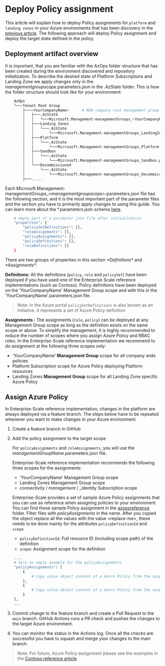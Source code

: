 # Deploy Policy assignment

This article will explain how to deploy Policy assignments for `platform` and `landing zones` in your Azure environments that has been discovery in the [previous article](discover-environment.md). The following approach will deploy Policy assignment and deploy the target state defined in the policy.

## Deployment artifact overview

It is important, that you are familiar with the AzOps folder structure that has been created during the environment discovered and repository initialization. To describe the desired state of Platform Subscriptions and Landing Zone we apply changes only in the _managementgroupscope_.parameters.json in the .AzState folder. This is how the folder structure should look like for your environment:

```bash
    AzOps
    └───Tenant Root Group
        ├───<YourCompanyName>      # NEW company root management group
        │   ├───.AzState
        │   │   └───Microsoft.Management-managementGroups_<YourCompanyName>.parameters.json
        │   ├───Landing Zones
        │   │   └───.AzState
        │   │       └───Microsoft.Management-managementGroups_LandingZones.parameters.json
        │   ├───Platform
        │   │   └───.AzState
        │   │       └───Microsoft.Management-managementGroups_Platform.parameters.json
        │   ├───Sandbox
        │   │   └───.AzState
        │   │       └───Microsoft.Management-managementGroups_Sandbox.parameters.json
        │   └───Decommissioned
        │       └───.AzState
        │           └───Microsoft.Management-managementGroups_Decommissioned.parameters.json
        ├───.....
```

Each Microsoft.Management-managementGroups_<_managementgroupscope_>.parameters.json file has the following section, and it is the most important part of the parameter files and the section you have to primarily apply changes to using this guide. You can learn more about the *.parameters.json schema [here](./ES-schema.md).

``` bash
    # empty part of a parameter json file after initialization
    "properties": {
        "policySetDefinitions": [],
        "roleAssignments": [],
        "policyAssignments": [],
        "policyDefinitions": [],
        "roleDefinitions": []
    }
```

There are two groups of properties in this section _\*Definitions\*_ and _\*Assignments\*_.

__Definitions:__ All the definitions (`policy`, `role` and `policySet`) have been deployed if you have used one of the Enterprise Scale reference implementations (such as Contoso). Policy definitions have been deployed on the 'YourCompanyName' Management Group scope and with this in the 'YourCompanyName'.parameters.json file.
>Note: In the Azure portal `policySetDefinitions` is also known as an initiative. It represents a set of Azure Policy definition.

__Assignments :__ The assignments (`role`, `policy`) can be deployed at any Management Group scope as long as the definition exists on the same scope or above. To simplify the management, it is highly recommended to reduce the number of scopes where you assign Azure Policy and RBAC roles. In the Enterprise-Scale reference implementation we recommend to do assignment at the following three scopes only:

* 'YourCompanyName' __Management Group__ scope for all company wide policies
* Platform Subscription scope for Azure Policy deploying Platform resources
* Landing Zones __Management Group__ scope for all Landing Zone specific Azure Policy

## Assign Azure Policy

In Enterprise-Scale reference implementation, changes in the platform are always deployed via a feature branch. The steps below have to be repeated whenever you want to make changes in your Azure environment.

1. Create a feature branch in GitHub

2. Add the policy assignment to the target scope

    For `policyAssignments` and `roleAssignments`, you will use the _managementGroupName_.parameters.json file.

    Enterprise-Scale reference implementation recommends the following three scopes for the assignments:

   * 'YourCompanyName' Management Group scope
   * Landing Zones Management Group scope
   * _connectivity_ / _management_ / _identity Subscription scope

    Enterprise-Scale provides a set of sample Azure Policy assignments that you can use as reference when assigning policies to your environment. You can find these sample Policy assignment in the [azopsreference](../../azopsreference/3fc1081d-6105-4e19-b60c-1ec1252cf560/contoso/.AzState) folder. Filter files with _policyAssignments_ in the name. After you copied the object replace all the values with the value  \<replace-me\>, these needs to be done mainly for the attributes `policyDefinitionId` and `scope`.

   * `policyDefinitionId`: Full resource ID (including scope path) of the definition
   * `scope`: Assignment scope for the definition

``` bash
    ....
    # here an empty example for the policyAssignments
    "policyAssignments": [
        {
            # Copy value object content of a Azure Policy from the azopsreference here.
        },
        {
            # Copy value object content of a Azure Policy from the azopsreference here.
        }
    ],
    ...
```

3. Commit change to the feature branch and create a Pull Request to the `main` branch. GitHub Actions runs a PR check and pushes the changes to the target Azure environment.

4. You can monitor the status in the Actions log. Once all the checks are successful you have to squash and merge your changes to the main branch.


>Note: For future, Azure Policy assignment please see the examples in the [Contoso reference article](../reference/contoso).
